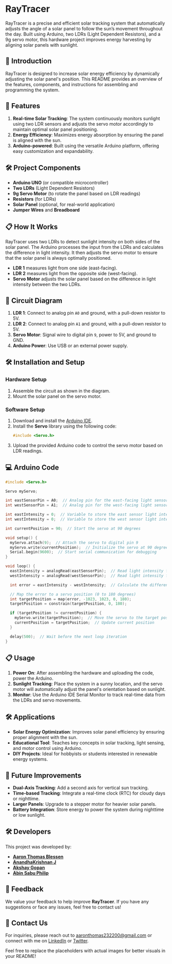 # **RayTracer**

RayTracer is a precise and efficient solar tracking system that automatically adjusts the angle of a solar panel to follow the sun’s movement throughout the day. Built using Arduino, two LDRs (Light Dependent Resistors), and a 9g servo motor, this hardware project improves energy harvesting by aligning solar panels with sunlight.



## **🌟 Introduction**

RayTracer is designed to increase solar energy efficiency by dynamically adjusting the solar panel's position. This README provides an overview of the features, components, and instructions for assembling and programming the system.



## **🚀 Features**

1. **Real-time Solar Tracking**: The system continuously monitors sunlight using two LDR sensors and adjusts the servo motor accordingly to maintain optimal solar panel positioning.
2. **Energy Efficiency**: Maximizes energy absorption by ensuring the panel is aligned with the sun.
3. **Arduino-powered**: Built using the versatile Arduino platform, offering easy customization and expandability.



## **🛠️ Project Components**

- **Arduino UNO** (or compatible microcontroller)
- **Two LDRs** (Light Dependent Resistors)
- **9g Servo Motor** (to rotate the panel based on LDR readings)
- **Resistors** (for LDRs)
- **Solar Panel** (optional, for real-world application)
- **Jumper Wires** and **Breadboard**



## **📋 How It Works**

RayTracer uses two LDRs to detect sunlight intensity on both sides of the solar panel. The Arduino processes the input from the LDRs and calculates the difference in light intensity. It then adjusts the servo motor to ensure that the solar panel is always optimally positioned.

- **LDR 1** measures light from one side (east-facing).
- **LDR 2** measures light from the opposite side (west-facing).
- **Servo Motor** adjusts the solar panel based on the difference in light intensity between the two LDRs.



## **🔧 Circuit Diagram**

1. **LDR 1**: Connect to analog pin `A0` and ground, with a pull-down resistor to 5V.
2. **LDR 2**: Connect to analog pin `A1` and ground, with a pull-down resistor to 5V.
3. **Servo Motor**: Signal wire to digital pin `9`, power to 5V, and ground to GND.
4. **Arduino Power**: Use USB or an external power supply.



## **🛠 Installation and Setup**

### **Hardware Setup**
1. Assemble the circuit as shown in the diagram.
2. Mount the solar panel on the servo motor.

### **Software Setup**
1. Download and install the [Arduino IDE](https://www.arduino.cc/en/software).
2. Install the **Servo** library using the following code:
   ```cpp
   #include <Servo.h>
   ```
3. Upload the provided Arduino code to control the servo motor based on LDR readings.

## **💻 Arduino Code**

```cpp
#include <Servo.h>

Servo myServo;

int eastSensorPin = A0;  // Analog pin for the east-facing light sensor
int westSensorPin = A1;  // Analog pin for the west-facing light sensor

int eastIntensity = 0;  // Variable to store the east sensor light intensity value
int westIntensity = 0;  // Variable to store the west sensor light intensity value

int currentPosition = 90;  // Start the servo at 90 degrees

void setup() {
  myServo.attach(9);  // Attach the servo to digital pin 9
  myServo.write(currentPosition);  // Initialize the servo at 90 degrees
  Serial.begin(9600);  // Start serial communication for debugging
}

void loop() {
  eastIntensity = analogRead(eastSensorPin);  // Read light intensity from the east sensor
  westIntensity = analogRead(westSensorPin);  // Read light intensity from the west sensor

  int error = eastIntensity - westIntensity;  // Calculate the difference in light intensity

  // Map the error to a servo position (0 to 180 degrees)
  int targetPosition = map(error, -1023, 1023, 0, 180);
  targetPosition = constrain(targetPosition, 0, 180);

  if (targetPosition != currentPosition) {
    myServo.write(targetPosition);  // Move the servo to the target position
    currentPosition = targetPosition;  // Update current position
  }

  delay(500);  // Wait before the next loop iteration
}
```



## **📋 Usage**

1. **Power On**: After assembling the hardware and uploading the code, power the Arduino.
2. **Sunlight Tracking**: Place the system in a sunny location, and the servo motor will automatically adjust the panel's orientation based on sunlight.
3. **Monitor**: Use the Arduino IDE Serial Monitor to track real-time data from the LDRs and servo movements.


## **🛠 Applications**

- **Solar Energy Optimization**: Improves solar panel efficiency by ensuring proper alignment with the sun.
- **Educational Tool**: Teaches key concepts in solar tracking, light sensing, and motor control using Arduino.
- **DIY Projects**: Ideal for hobbyists or students interested in renewable energy systems.



## **🔮 Future Improvements**

- **Dual-Axis Tracking**: Add a second axis for vertical sun tracking.
- **Time-based Tracking**: Integrate a real-time clock (RTC) for cloudy days or nighttime.
- **Larger Panels**: Upgrade to a stepper motor for heavier solar panels.
- **Battery Integration**: Store energy to power the system during nighttime or low sunlight.



## **🛠️ Developers**

This project was developed by:
- **[Aaron Thomas Blessen](https://www.linkedin.com/in/aaron-thomas-blessen-390200214/)**
- **[AnandhaKrishnan J](https://github.com/Anandhu20)**
- **[Akshay Gopan](https://github.com/akshay-gopan)**
- **[Abin Sabu Philip](https://github.com/sree-234)**



## **💬 Feedback**

We value your feedback to help improve **RayTracer**. If you have any suggestions or face any issues, feel free to contact us!



## **📧 Contact Us**

For inquiries, please reach out to [aaronthomas232200@gmail.com](mailto:aaronthomas232200@gmail.com) or connect with me on [LinkedIn](https://www.linkedin.com/in/aaron-thomas-blessen-390200214/) or [Twitter](https://twitter.com/aaron_blessen).



Feel free to replace the placeholders with actual images for better visuals in your README!

